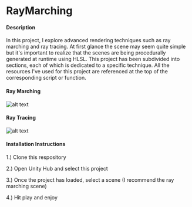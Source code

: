 # RayMarching
#### Description
In this project, I explore advanced rendering techniques such as ray marching and ray tracing. At first glance the scene may seem quite simple but it's important to realize that the scenes are being procedurally generated at runtime using HLSL. This project has been subdivided into sections, each of which is dedicated to a specific technique. All the resources I've used for this project are referenced at the top of the corresponding script or function.

#### Ray Marching
![alt text](https://github.com/Christian-Smola/RayTracing/blob/main/Ray%20Tracing/Assets/Resources/Screenshots/Screenshot%2011.jpg)
#### Ray Tracing
![alt text](https://github.com/Christian-Smola/RayTracing/blob/main/Ray%20Tracing/Assets/Resources/Screenshots/Screenshot%201.jpg)

#### Installation Instructions
1.) Clone this respository

2.) Open Unity Hub and select this project

3.) Once the project has loaded, select a scene (I recommend the ray marching scene)

4.) Hit play and enjoy
